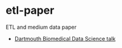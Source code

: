 # etl-paper
ETL and medium data paper

- [Dartmouth Biomedical Data Science talk](https://beanumber.github.io/etl-paper/dartmouth_talk.html)
